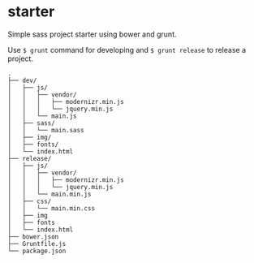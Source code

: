 # starter
Simple sass project starter using bower and grunt.

Use ```$ grunt``` command for developing and ```$ grunt release``` to release a project.

```
.
├── dev/
│	├── js/
│	│	├── vendor/
│	│	│	├── modernizr.min.js
│	│	│	└── jquery.min.js
│	│	└── main.js
│	├── sass/
│	│	└── main.sass
│	├── img/
│	├── fonts/
│	└── index.html
├── release/
│	├── js/
│	│	├── vendor/
│	│	│	├── modernizr.min.js
│	│	│	└── jquery.min.js
│	│	└── main.min.js
│	├── css/
│	│	└── main.min.css
│	├── img
│	├── fonts
│	└── index.html
├── bower.json
├── Gruntfile.js
└── package.json
```
